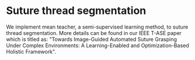 # Suture thread segmentation
We implement mean teacher, a semi-supervised learning method, to suture thread segmentation. More details can be found in our IEEE T-ASE paper which is titled as: "Towards Image-Guided Automated Suture Grasping Under Complex Environments: A Learning-Enabled and Optimization-Based Holistic Framework".
